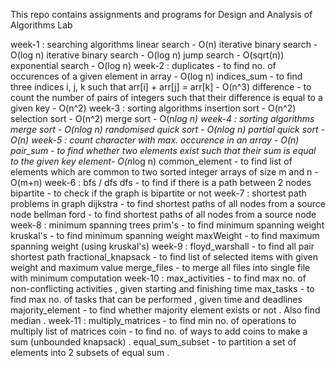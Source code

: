 This repo contains assignments and programs for Design and Analysis of Algorithms Lab

week-1 : searching algorithms
linear search - O(n)
iterative binary search - O(log n)
iterative binary search - O(log n)
jump search - O(sqrt(n))
exponential search - O(log n)
week-2 :
duplicates - to find no. of occurences of a given element in array - O(log n)
indices_sum - to find three indices i, j, k such that arr[i] + arr[j] = arr[k] - O(n^3)
difference - to count the number of pairs of integers such that their difference is equal to a given key - O(n^2)
week-3 : sorting algorithms insertion sort - O(n^2) selection sort - O(n^2) merge sort - O(n*log n)
week-4 : sorting algorithms merge sort - O(nlog n) randomised quick sort - O(nlog n) partial quick sort - O(n)
week-5 : count character with max. occurence in an array - O(n) pair_sum - to find whether two elements exist such that their sum is equal to the given key element- O(n*log n) common_element - to find list of elements which are common to two sorted integer arrays of size m and n - O(m+n)
week-6 : bfs / dfs dfs - to find if there is a path between 2 nodes bipartite - to check if the graph is bipartite or not
week-7 : shortest path problems in graph dijkstra - to find shortest paths of all nodes from a source node bellman ford - to find shortest paths of all nodes from a source node
week-8 : minimum spanning trees prim's - to find minimum spanning weight kruskal's - to find minimum spanning weight maxWeight - to find maximum spanning weight (using kruskal's)
week-9 : floyd_warshall - to find all pair shortest path fractional_knapsack - to find list of selected items with given weight and maximum value merge_files - to merge all files into single file with minimum computation
week-10 : max_activities - to find max no. of non-conflicting activities , given starting and finishing time max_tasks - to find max no. of tasks that can be performed , given time and deadlines majority_element - to find whether majority element exists or not . Also find median .
week-11 : multiply_matrices - to find min no. of operations to multiply list of matrices coin - to find no. of ways to add coins to make a sum (unbounded knapsack) . equal_sum_subset - to partition a set of elements into 2 subsets of equal sum .
